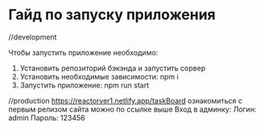 # Гайд по запуску приложения

//development

Чтобы запустить приложение необходимо:

1. Установить репозиторий бэкэнда и запустить сорвер
2. Установить необходимые зависимости: npm i
3. Запустить приложение: npm run start

//production
https://reactorver1.netlify.app/taskBoard
ознакомиться с первым релизом сайта можно по ссылке выше
Вход в админку:
Логин: admin
Пароль: 123456
